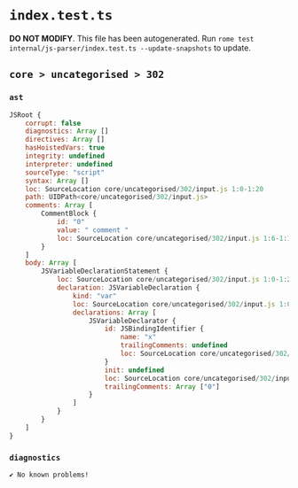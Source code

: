 # `index.test.ts`

**DO NOT MODIFY**. This file has been autogenerated. Run `rome test internal/js-parser/index.test.ts --update-snapshots` to update.

## `core > uncategorised > 302`

### `ast`

```javascript
JSRoot {
	corrupt: false
	diagnostics: Array []
	directives: Array []
	hasHoistedVars: true
	integrity: undefined
	interpreter: undefined
	sourceType: "script"
	syntax: Array []
	loc: SourceLocation core/uncategorised/302/input.js 1:0-1:20
	path: UIDPath<core/uncategorised/302/input.js>
	comments: Array [
		CommentBlock {
			id: "0"
			value: " comment "
			loc: SourceLocation core/uncategorised/302/input.js 1:6-1:19
		}
	]
	body: Array [
		JSVariableDeclarationStatement {
			loc: SourceLocation core/uncategorised/302/input.js 1:0-1:20
			declaration: JSVariableDeclaration {
				kind: "var"
				loc: SourceLocation core/uncategorised/302/input.js 1:0-1:20
				declarations: Array [
					JSVariableDeclarator {
						id: JSBindingIdentifier {
							name: "x"
							trailingComments: undefined
							loc: SourceLocation core/uncategorised/302/input.js 1:4-1:5 (x)
						}
						init: undefined
						loc: SourceLocation core/uncategorised/302/input.js 1:4-1:5
						trailingComments: Array ["0"]
					}
				]
			}
		}
	]
}
```

### `diagnostics`

```
✔ No known problems!

```
